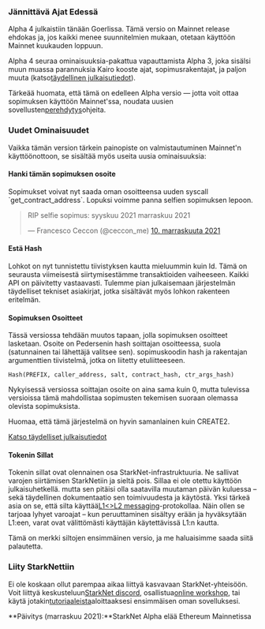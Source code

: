 ### Jännittävä Ajat Edessä

Alpha 4 julkaistiin tänään Goerlissa. Tämä versio on Mainnet release ehdokas ja, jos kaikki menee suunnitelmien mukaan, otetaan käyttöön Mainnet kuukauden loppuun.

Alpha 4 seuraa ominaisuuksia-pakattua vapauttamista Alpha 3, joka sisälsi muun muassa parannuksia Kairo kooste ajat, sopimusrakentajat, ja paljon muuta (katso[täydellinen julkaisutiedot](https://github.com/starkware-libs/cairo-lang/releases/tag/v0.5.0)).

Tärkeää huomata, että tämä on edelleen Alpha versio — jotta voit ottaa sopimuksen käyttöön Mainnet'ssa, noudata uusien sovellusten[perehdytys](https://forms.reform.app/starkware/SN-Alpha-Contract-Deployment/l894lu)ohjeita.

### Uudet Ominaisuudet

Vaikka tämän version tärkein painopiste on valmistautuminen Mainnet'n käyttöönottoon, se sisältää myös useita uusia ominaisuuksia:

#### Hanki tämän sopimuksen osoite

Sopimukset voivat nyt saada oman osoitteensa uuden syscall \`get_contract_address\`. Lopuksi voimme panna selfien sopimuksen lepoon.

<blockquote class="twitter-tweet"><p lang="en" dir="ltr">RIP selfie sopimus: syyskuu 2021 marraskuu 2021</p>&mdash; Francesco Ceccon (@ceccon_me) <a href="https://twitter.com/ceccon_me/status/1458410251078836227?ref_src=twsrc%5Etfw">10. marraskuuta 2021</a></blockquote> <script async src="https://platform.twitter.com/widgets.js" charset="utf-8"></script>

#### Estä Hash

Lohkot on nyt tunnistettu tiivistyksen kautta mieluummin kuin Id. Tämä on seurausta viimeisestä siirtymisestämme transaktioiden vaiheeseen. Kaikki API on päivitetty vastaavasti. Tulemme pian julkaisemaan järjestelmän täydelliset tekniset asiakirjat, jotka sisältävät myös lohkon rakenteen eritelmän.

#### Sopimuksen Osoitteet

Tässä versiossa tehdään muutos tapaan, jolla sopimuksen osoitteet lasketaan. Osoite on Pedersenin hash soittajan osoitteessa, suola (satunnainen tai lähettäjä valitsee sen). sopimuskoodin hash ja rakentajan argumenttien tiivistelmä, jotka on liitetty etuliitteeseen.

```
Hash(PREFIX, caller_address, salt, contract_hash, ctr_args_hash)
```

Nykyisessä versiossa soittajan osoite on aina sama kuin 0, mutta tulevissa versioissa tämä mahdollistaa sopimusten tekemisen suoraan olemassa olevista sopimuksista.

Huomaa, että tämä järjestelmä on hyvin samanlainen kuin CREATE2.

[Katso täydelliset julkaisutiedot](https://github.com/starkware-libs/cairo-lang/releases/tag/v0.6.0)

#### Tokenin Sillat

Tokenin sillat ovat olennainen osa StarkNet-infrastruktuuria. Ne sallivat varojen siirtämisen StarkNetiin ja sieltä pois. Sillaa ei ole otettu käyttöön julkaisuhetkellä. mutta sen pitäisi olla saatavilla muutaman päivän kuluessa – sekä täydellinen dokumentaatio sen toimivuudesta ja käytöstä. Yksi tärkeä asia on se, että silta käyttää[L1<>L2 messaging](https://www.cairo-lang.org/docs/hello_starknet/l1l2.html)-protokollaa. Näin ollen se tarjoaa lyhyet varoajat – kun peruuttaminen sisältyy erään ja hyväksytään L1:een, varat ovat välittömästi käyttäjän käytettävissä L1:n kautta.

Tämä on merkki siltojen ensimmäinen versio, ja me haluaisimme saada siitä palautetta.

### Liity StarkNettiin

Ei ole koskaan ollut parempaa aikaa liittyä kasvavaan StarkNet-yhteisöön. Voit liittyä keskusteluun[StarkNet discord](https://discord.gg/uJ9HZTUk2Y), osallistua[online workshop](https://forms.reform.app/starkware/join-a-starknet-workshop/2ma1x8), tai käytä jotakin[tutoriaaleista](https://www.cairo-lang.org/docs/hello_starknet/index.html)aloittaaksesi ensimmäisen oman sovelluksesi.

**Päivitys (marraskuu 2021):**StarkNet Alpha elää Ethereum Mainnetissa